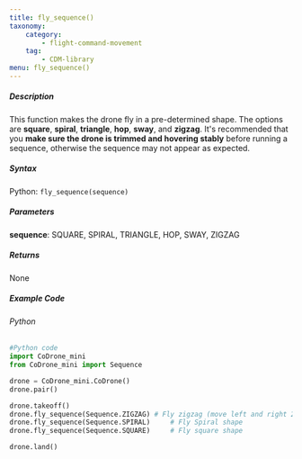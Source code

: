 ```yaml
---
title: fly_sequence()
taxonomy:
    category:
        - flight-command-movement
    tag:
        - CDM-library
menu: fly_sequence()
---
```


##### Description

This function makes the drone fly in a pre-determined shape. The options are **square**, **spiral**, **triangle**, **hop**, **sway**, and **zigzag**. It's recommended that you **make sure the drone is trimmed and hovering stably** before running a sequence, otherwise the sequence may not appear as expected.

##### Syntax
Python: ```fly_sequence(sequence)```

##### Parameters

**sequence**: SQUARE, SPIRAL, TRIANGLE, HOP, SWAY, ZIGZAG

##### Returns

None

##### Example Code
###### Python
```python
#Python code
import CoDrone_mini
from CoDrone_mini import Sequence

drone = CoDrone_mini.CoDrone()
drone.pair()

drone.takeoff()
drone.fly_sequence(Sequence.ZIGZAG)	# Fly zigzag (move left and right 2 times each while move forward)
drone.fly_sequence(Sequence.SPIRAL)		# Fly Spiral shape
drone.fly_sequence(Sequence.SQUARE)		# Fly square shape

drone.land()
```